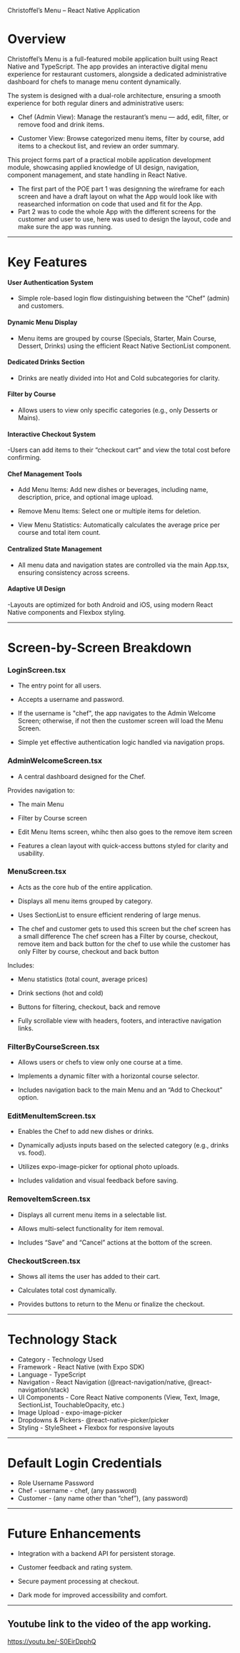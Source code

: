 Christoffel’s Menu – React Native Application
# Overview

Christoffel’s Menu is a full-featured mobile application built using React Native and TypeScript.
The app provides an interactive digital menu experience for restaurant customers, alongside a dedicated administrative dashboard for chefs to manage menu content dynamically.

The system is designed with a dual-role architecture, ensuring a smooth experience for both regular diners and administrative users:

- Chef (Admin View): Manage the restaurant’s menu — add, edit, filter, or remove food and drink items.

- Customer View: Browse categorized menu items, filter by course, add items to a checkout list, and review an order summary.

This project forms part of a practical mobile application development module, showcasing applied knowledge of UI design, navigation, component management, and state handling in React Native.

- The first part of the POE part 1 was designning the wireframe for each screen and have a draft layout on what the App would look like with reasearched information on code that used and fit for the App.
- Part 2 was to code the whole App with the different screens for the customer and user to use, here was used to design the layout, code and make sure the app was running.

--- 

# Key Features

#### User Authentication System
- Simple role-based login flow distinguishing between the “Chef” (admin) and  customers.

#### Dynamic Menu Display
- Menu items are grouped by course (Specials, Starter, Main Course, Dessert, Drinks) using the efficient React Native SectionList component.

#### Dedicated Drinks Section
- Drinks are neatly divided into Hot and Cold subcategories for clarity.

#### Filter by Course
- Allows users to view only specific categories (e.g., only Desserts or Mains).

#### Interactive Checkout System
-Users can add items to their “checkout cart” and view the total cost before confirming.

#### Chef Management Tools

- Add Menu Items: Add new dishes or beverages, including name, description, price, and optional image upload.

- Remove Menu Items: Select one or multiple items for deletion.

- View Menu Statistics: Automatically calculates the average price per course and total item count.

#### Centralized State Management
- All menu data and navigation states are controlled via the main App.tsx, ensuring consistency across screens.

#### Adaptive UI Design
-Layouts are optimized for both Android and iOS, using modern React Native components and Flexbox styling.

---

# Screen-by-Screen Breakdown
### LoginScreen.tsx
- The entry point for all users.

- Accepts a username and password.

- If the username is "chef", the app navigates to the Admin Welcome Screen; otherwise, if not then the customer screen will load the Menu Screen.

- Simple yet effective authentication logic handled via navigation props.

### AdminWelcomeScreen.tsx

- A central dashboard designed for the Chef.

 Provides navigation to:

- The main Menu

- Filter by Course screen

- Edit Menu Items screen, whihc then also goes to the remove item screen

- Features a clean layout with quick-access buttons styled for clarity and usability.

### MenuScreen.tsx

- Acts as the core hub of the entire application.

- Displays all menu items grouped by category.

- Uses SectionList to ensure efficient rendering of large menus.

- The chef and customer gets to used this screen but the chef screen has a small difference
  The chef screen has a Filter by course, checkout, remove item and back button for the chef to use
  while the customer has only Filter by course, checkout and back button  

Includes:

- Menu statistics (total count, average prices)

- Drink sections (hot and cold)

- Buttons for filtering, checkout, back and remove 

- Fully scrollable view with headers, footers, and interactive navigation links.

### FilterByCourseScreen.tsx

- Allows users or chefs to view only one course at a time.

- Implements a dynamic filter with a horizontal course selector.

- Includes navigation back to the main Menu and an “Add to Checkout” option.

### EditMenuItemScreen.tsx

- Enables the Chef to add new dishes or drinks.

- Dynamically adjusts inputs based on the selected category (e.g., drinks vs. food).

- Utilizes expo-image-picker for optional photo uploads.

- Includes validation and visual feedback before saving.

### RemoveItemScreen.tsx

- Displays all current menu items in a selectable list.

- Allows multi-select functionality for item removal.

- Includes “Save” and “Cancel” actions at the bottom of the screen.

### CheckoutScreen.tsx

- Shows all items the user has added to their cart.

- Calculates total cost dynamically.

- Provides buttons to return to the Menu or finalize the checkout.

---

# Technology Stack
- Category -	Technology Used
- Framework -	React Native (with Expo SDK)
- Language -	TypeScript
- Navigation - 	React Navigation (@react-navigation/native, @react-navigation/stack)
- UI Components	- Core React Native components (View, Text, Image, SectionList, TouchableOpacity, etc.)
- Image Upload	- expo-image-picker
- Dropdowns & Pickers- 	@react-native-picker/picker
- Styling -	StyleSheet + Flexbox for responsive layouts

---

# Default Login Credentials
- Role	Username	Password
- Chef - username - chef,	(any password)
- Customer	- (any name other than “chef”), 	(any password)

---

# Future Enhancements

- Integration with a backend API for persistent storage.

- Customer feedback and rating system.

- Secure payment processing at checkout.

- Dark mode for improved accessibility and comfort.

---

## Youtube link to the video of the app working.
https://youtu.be/-S0EirDpphQ 
